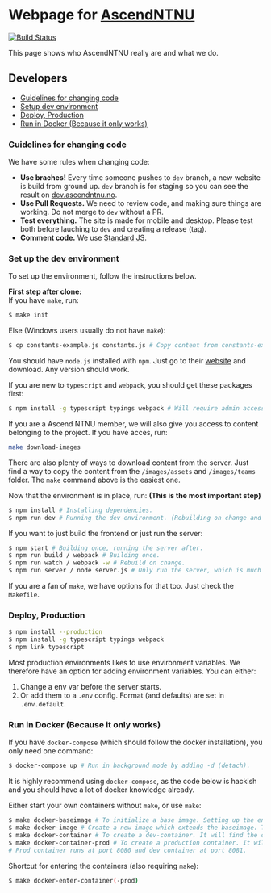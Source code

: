 # Webpage for [AscendNTNU](http://ascendntnu.no)

[![Build Status](https://drone.ascendntnu.no/api/badges/AscendNTNU/ascendntnu-web/status.svg)](https://drone.ascendntnu.no/AscendNTNU/ascendntnu-web)

This page shows who AscendNTNU really are and what we do.

## Developers

- [Guidelines for changing code](#guidelines-for-changing-code)
- [Setup dev environment](#set-up-the-dev-environment)
- [Deploy, Production](#deploy-production)
- [Run in Docker (Because it only works)](#run-in-docker-because-it-only-works)

### Guidelines for changing code

We have some rules when changing code:
- **Use braches!** Every time someone pushes to `dev` branch, a new website is build from ground up. `dev` branch is for staging so you can see the result on [dev.ascendntnu.no](https://dev.ascendntnu.no).
- **Use Pull Requests.** We need to review code, and making sure things are working. Do not merge to `dev` without a PR.
- **Test everything.** The site is made for mobile and desktop. Please test both before lauching to `dev` and creating a release (tag).
- **Comment code.** We use [Standard JS](https://standardjs.com/).

### Set up the dev environment

To set up the environment, follow the instructions below.

**First step after clone:**  
If you have `make`, run:

```bash
$ make init
```

Else (Windows users usually do not have `make`):

```bash
$ cp constants-example.js constants.js # Copy content from constants-example.js into constants.js
```

You should have `node.js` installed with `npm`. Just go to their [website](https://nodejs.org) and download. Any version should work.

If you are new to `typescript` and `webpack`, you should get these packages first:

```bash
$ npm install -g typescript typings webpack # Will require admin access
```

If you are a Ascend NTNU member, we will also give you access to content belonging to the project. If you have acces, run:

```bash
make download-images
```

There are also plenty of ways to download content from the server. Just find a way to copy the content from the `/images/assets` and `/images/teams` folder. The `make` command above is the easiest one.

Now that the environment is in place, run: **(This is the most important step)**

```bash
$ npm install # Installing dependencies.
$ npm run dev # Running the dev environment. (Rebuilding on change and running server)
```

If you want to just build the frontend or just run the server:

```bash
$ npm start # Building once, running the server after.
$ npm run build / webpack # Building once.
$ npm run watch / webpack -w # Rebuild on change.
$ npm run server / node server.js # Only run the server, which is much faster when testing server.js.
```

If you are a fan of `make`, we have options for that too. Just check the `Makefile`.

### Deploy, Production

```bash
$ npm install --production
$ npm install -g typescript typings webpack
$ npm link typescript
```

Most production environments likes to use environment variables. We therefore have an option for adding environment variables. You can either:
1. Change a env var before the server starts.
2. Or add them to a `.env` config. Format (and defaults) are set in `.env.default`.

### Run in Docker (Because it only works)

If you have `docker-compose` (which should follow the docker installation), you only need one command:

```bash
$ docker-compose up # Run in background mode by adding -d (detach).
```

It is highly recommend using `docker-compose`, as the code below is hackish and you should have a lot of docker knowledge already.

Either start your own containers without `make`, or use `make`:

```bash
$ make docker-baseimage # To initialize a base image. Setting up the environment. It is only needed once.
$ make docker-image # Create a new image which extends the baseimage. This one is way faster.
$ make docker-container # To create a dev-container. It will find the old and replace if nessesary.
$ make docker-container-prod # To create a production container. It will find the old  production and replace if nessesary.
# Prod container runs at port 8080 and dev container at port 8081.
```

Shortcut for entering the containers (also requiring `make`):

```bash
$ make docker-enter-container(-prod)
```
